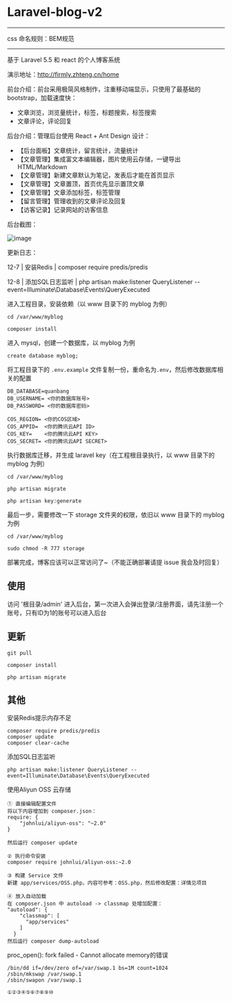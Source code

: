 # Laravel-blog-v2

---

css 命名规则：BEM规范

---

基于 Laravel 5.5 和 react 的个人博客系统

演示地址：http://firmly.zhteng.cn/home

前台介绍：前台采用极简风格制作，注重移动端显示，只使用了最基础的 bootstrap，加载速度快：

- 文章浏览，浏览量统计，标签，标题搜索，标签搜索
- 文章评论，评论回复

后台介绍：管理后台使用 React + Ant Design 设计：

- 【后台面板】文章统计，留言统计，流量统计
- 【文章管理】集成富文本编辑器，图片使用云存储，一键导出 HTML/Markdown
- 【文章管理】新建文章默认为笔记，发表后才能在首页显示
- 【文章管理】文章置顶，首页优先显示置顶文章
- 【文章管理】文章添加标签，标签管理
- 【留言管理】管理收到的文章评论及回复
- 【访客记录】记录网站的访客信息

后台截图：

![image](https://user-images.githubusercontent.com/19741140/36642407-edee821e-1a79-11e8-8d7f-ef55c1fd3eaf.png)

更新日志：

12-7 | 安装Redis | composer require predis/predis

12-8 | 添加SQL日志监听 | php artisan make:listener QueryListener --event=Illuminate\Database\Events\QueryExecuted 



进入工程目录，安装依赖（以 www 目录下的 myblog 为例）

```
cd /var/www/myblog

composer install
```

进入 mysql，创建一个数据库，以 myblog 为例

```
create database myblog;

```

将工程目录下的 `.env.example` 文件复制一份，重命名为`.env`，然后修改数据库相关的配置

```
DB_DATABASE=quanbang
DB_USERNAME= <你的数据库账号>
DB_PASSWORD= <你的数据库密码>

COS_REGION= <你的COS区域>
COS_APPID=  <你的腾讯云API ID>
COS_KEY=    <你的腾讯云API KEY>
COS_SECRET= <你的腾讯云API SECRET>
```

执行数据库迁移，并生成 laravel key（在工程根目录执行，以 www 目录下的 myblog 为例）

```
cd /var/www/myblog

php artisan migrate

php artisan key:generate
```

最后一步，需要修改一下 storage 文件夹的权限，依旧以 www 目录下的 myblog 为例

```
cd /var/www/myblog

sudo chmod -R 777 storage
```

部署完成，博客应该可以正常访问了~（不能正确部署请提 issue 我会及时回复）

## 使用

访问 '根目录/admin' 进入后台，第一次进入会弹出登录/注册界面，请先注册一个账号，只有ID为1的账号可以进入后台

## 更新

````
git pull

composer install

php artisan migrate
````

## 其他
安装Redis提示内存不足
````
composer require predis/predis
composer update
composer clear-cache
````

添加SQL日志监听
````
php artisan make:listener QueryListener --event=Illuminate\Database\Events\QueryExecuted
````

使用Aliyun OSS 云存储
````
① 直接编辑配置文件
将以下内容增加到 composer.json：
require: {
    "johnlui/aliyun-oss": "~2.0"
}

然后运行 composer update

② 执行命令安装
composer require johnlui/aliyun-oss:~2.0

③ 构建 Service 文件
新建 app/services/OSS.php，内容可参考：OSS.php，然后修改配置：详情见项目

④ 放入自动加载
在 composer.json 中 autoload -> classmap 处增加配置：
"autoload": {
    "classmap": [
      "app/services"
    ]
  }
然后运行 composer dump-autoload

````

proc_open(): fork failed - Cannot allocate memory的错误
````
/bin/dd if=/dev/zero of=/var/swap.1 bs=1M count=1024
/sbin/mkswap /var/swap.1
/sbin/swapon /var/swap.1
````

````
①②③④⑤⑥⑦⑧⑨⑩
````
